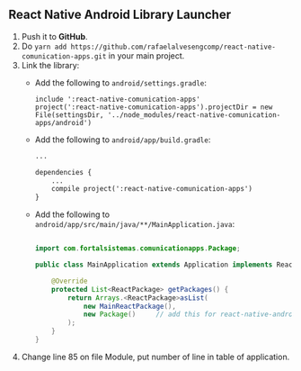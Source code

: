 ## React Native Android Library Launcher

1. Push it to **GitHub**.
2. Do `yarn add https://github.com/rafaelalvesengcomp/react-native-comunication-apps.git` in your main project.
3. Link the library:
    * Add the following to `android/settings.gradle`:
        ```
        include ':react-native-comunication-apps'
        project(':react-native-comunication-apps').projectDir = new File(settingsDir, '../node_modules/react-native-comunication-apps/android')
        ```

    * Add the following to `android/app/build.gradle`:
        ```xml
        ...

        dependencies {
            ...
            compile project(':react-native-comunication-apps')
        }
        ```
    * Add the following to `android/app/src/main/java/**/MainApplication.java`:
        ```java

        import com.fortalsistemas.comunicationapps.Package;

        public class MainApplication extends Application implements ReactApplication {

            @Override
            protected List<ReactPackage> getPackages() {
                return Arrays.<ReactPackage>asList(
                    new MainReactPackage(),
                    new Package()     // add this for react-native-android-library-boilerplate
                );
            }
        }
        ```
4. Change line 85 on file Module, put number of line in table of application.